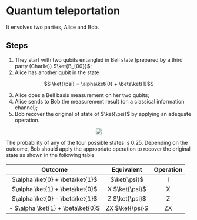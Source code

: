 # Quantum teleportation
It envolves two parties, Alice and Bob.

## Steps

1. They start with two qubits entangled in Bell state (prepared
by a third party (Charlie)) $\ket{B_{00}}$;
2. Alice has another qubit in the state

$$ \ket{\psi} = \alpha\ket{0} + \beta\ket{1}$$

3. Alice does a Bell basis measurement on her two qubits;
4. Alice sends to Bob the measurement result (on a classical information channel);
5. Bob recover the original of state of $\ket{\psi}$ by applying an adequate operation.

<p align="center">
  <img src="https://user-images.githubusercontent.com/69206952/176030270-6de4d7df-b9e6-4711-845e-40162ef47c79.png" />
</p>

The probability of any of the four possible states is 0.25. Depending on the
outcome, Bob should apply the appropriate operation to recover the original state
as shown in the following table

| Outcome | Equivalent | Operation | 
|:--:|:--:|:--:|
|$\alpha \ket{0} + \beta\ket{1}$ | $\ket{\psi}$| I |
|$\alpha \ket{1} + \beta\ket{0}$ | X $\ket{\psi}$| X |
|$\alpha \ket{0} - \beta\ket{1}$ | Z $\ket{\psi}$| Z |
|- $\alpha \ket{1} + \beta\ket{0}$ | ZX $\ket{\psi}$| ZX |
